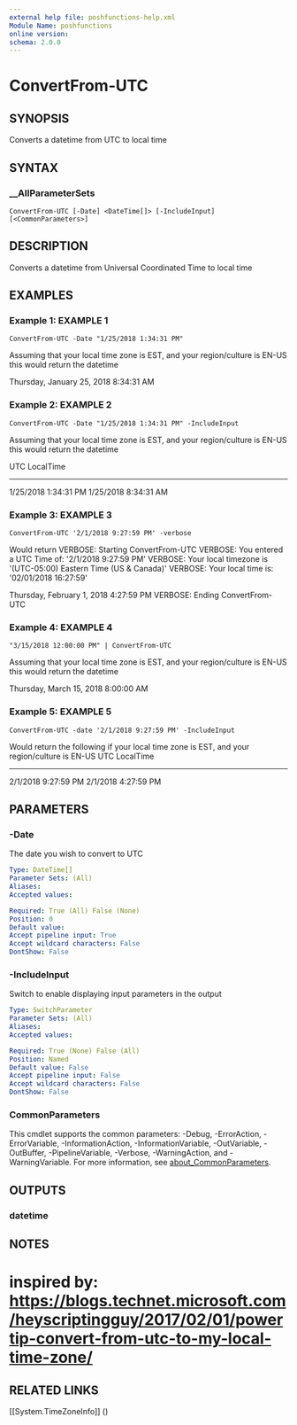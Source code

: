 ```yaml
---
external help file: poshfunctions-help.xml
Module Name: poshfunctions
online version: 
schema: 2.0.0
---
```


# ConvertFrom-UTC

## SYNOPSIS

Converts a datetime from UTC to local time

## SYNTAX

### __AllParameterSets

```
ConvertFrom-UTC [-Date] <DateTime[]> [-IncludeInput] [<CommonParameters>]
```

## DESCRIPTION

Converts a datetime from Universal Coordinated Time to local time


## EXAMPLES

### Example 1: EXAMPLE 1

```
ConvertFrom-UTC -Date "1/25/2018 1:34:31 PM"
```

Assuming that your local time zone is EST, and your region/culture is EN-US this would return the datetime

Thursday, January 25, 2018 8:34:31 AM





### Example 2: EXAMPLE 2

```
ConvertFrom-UTC -Date "1/25/2018 1:34:31 PM" -IncludeInput
```

Assuming that your local time zone is EST, and your region/culture is EN-US this would return the datetime

UTC                  LocalTime
---                  ---------
1/25/2018 1:34:31 PM 1/25/2018 8:34:31 AM





### Example 3: EXAMPLE 3

```
ConvertFrom-UTC '2/1/2018 9:27:59 PM' -verbose
```

Would return
VERBOSE: Starting ConvertFrom-UTC
VERBOSE: You entered a UTC Time of:  '2/1/2018 9:27:59 PM'
VERBOSE: Your local timezone is '(UTC-05:00) Eastern Time (US & Canada)'
VERBOSE: Your local time is: '02/01/2018 16:27:59'

Thursday, February 1, 2018 4:27:59 PM
VERBOSE: Ending ConvertFrom-UTC





### Example 4: EXAMPLE 4

```
"3/15/2018 12:00:00 PM" | ConvertFrom-UTC
```

Assuming that your local time zone is EST, and your region/culture is EN-US this would return the datetime

Thursday, March 15, 2018 8:00:00 AM





### Example 5: EXAMPLE 5

```
ConvertFrom-UTC -date '2/1/2018 9:27:59 PM' -IncludeInput
```

Would return the following if your local time zone is EST, and your region/culture is EN-US
UTC                 LocalTime
---                 ---------
2/1/2018 9:27:59 PM 2/1/2018 4:27:59 PM






## PARAMETERS

### -Date

The date you wish to convert to UTC

```yaml
Type: DateTime[]
Parameter Sets: (All)
Aliases: 
Accepted values: 

Required: True (All) False (None)
Position: 0
Default value: 
Accept pipeline input: True
Accept wildcard characters: False
DontShow: False
```

### -IncludeInput

Switch to enable displaying input parameters in the output

```yaml
Type: SwitchParameter
Parameter Sets: (All)
Aliases: 
Accepted values: 

Required: True (None) False (All)
Position: Named
Default value: False
Accept pipeline input: False
Accept wildcard characters: False
DontShow: False
```


### CommonParameters

This cmdlet supports the common parameters: -Debug, -ErrorAction, -ErrorVariable, -InformationAction, -InformationVariable, -OutVariable, -OutBuffer, -PipelineVariable, -Verbose, -WarningAction, and -WarningVariable. For more information, see [about_CommonParameters](http://go.microsoft.com/fwlink/?LinkID=113216).

## OUTPUTS

### datetime



## NOTES

# inspired by: https://blogs.technet.microsoft.com/heyscriptingguy/2017/02/01/powertip-convert-from-utc-to-my-local-time-zone/


## RELATED LINKS

[[System.TimeZoneInfo]] ()

